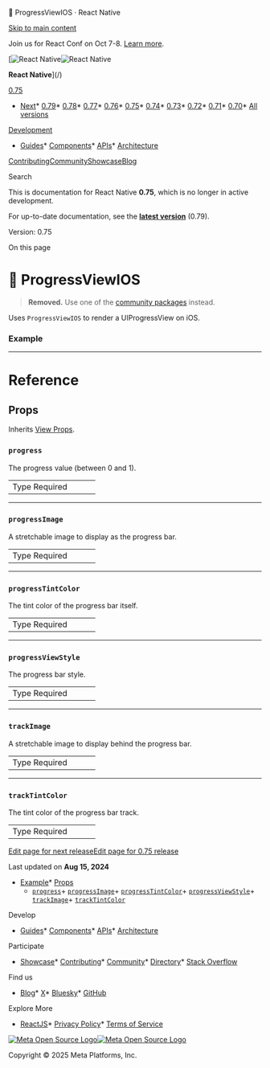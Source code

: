 🚧 ProgressViewIOS · React Native

[Skip to main content](#__docusaurus_skipToContent_fallback)

Join us for React Conf on Oct 7-8. [Learn more](https://conf.react.dev).

[![React Native](/img/header_logo.svg)![React Native](/img/header_logo.svg)

**React Native**](/)

[0.75](/docs/0.75/progressviewios)

* [Next](/docs/next/getting-started)* [0.79](/docs/getting-started)* [0.78](/docs/0.78/getting-started)* [0.77](/docs/0.77/getting-started)* [0.76](/docs/0.76/getting-started)* [0.75](/docs/0.75/progressviewios)* [0.74](/docs/0.74/progressviewios)* [0.73](/docs/0.73/progressviewios)* [0.72](/docs/0.72/progressviewios)* [0.71](/docs/0.71/progressviewios)* [0.70](/docs/0.70/progressviewios)* [All versions](/versions)

[Development](#)

* [Guides](/docs/0.75/getting-started)* [Components](/docs/0.75/components-and-apis)* [APIs](/docs/0.75/accessibilityinfo)* [Architecture](/architecture/overview)

[Contributing](/contributing/overview)[Community](/community/overview)[Showcase](/showcase)[Blog](/blog)

Search

This is documentation for React Native **0.75**, which is no longer in active development.

For up-to-date documentation, see the **[latest version](/docs/getting-started)** (0.79).

Version: 0.75

On this page

🚧 ProgressViewIOS
=================

> **Removed.** Use one of the [community packages](https://reactnative.directory/?search=progressview) instead.

Uses `ProgressViewIOS` to render a UIProgressView on iOS.

### Example[​](#example "Direct link to Example")

---

Reference
=========

Props[​](#props "Direct link to Props")
---------------------------------------

Inherits [View Props](/docs/0.75/view#props).

### `progress`[​](#progress "Direct link to progress")

The progress value (between 0 and 1).

|  |  |  |  |
| --- | --- | --- | --- |
| Type Required|  |  | | --- | --- | | number No | | | |

---

### `progressImage`[​](#progressimage "Direct link to progressimage")

A stretchable image to display as the progress bar.

|  |  |  |  |
| --- | --- | --- | --- |
| Type Required|  |  | | --- | --- | | Image.propTypes.source No | | | |

---

### `progressTintColor`[​](#progresstintcolor "Direct link to progresstintcolor")

The tint color of the progress bar itself.

|  |  |  |  |
| --- | --- | --- | --- |
| Type Required|  |  | | --- | --- | | string No | | | |

---

### `progressViewStyle`[​](#progressviewstyle "Direct link to progressviewstyle")

The progress bar style.

|  |  |  |  |
| --- | --- | --- | --- |
| Type Required|  |  | | --- | --- | | enum('default', 'bar') No | | | |

---

### `trackImage`[​](#trackimage "Direct link to trackimage")

A stretchable image to display behind the progress bar.

|  |  |  |  |
| --- | --- | --- | --- |
| Type Required|  |  | | --- | --- | | Image.propTypes.source No | | | |

---

### `trackTintColor`[​](#tracktintcolor "Direct link to tracktintcolor")

The tint color of the progress bar track.

|  |  |  |  |
| --- | --- | --- | --- |
| Type Required|  |  | | --- | --- | | string No | | | |

[Edit page for next release](https://github.com/facebook/react-native-website/edit/main/docs/progressviewios.md)[Edit page for 0.75 release](https://github.com/facebook/react-native-website/edit/main/website/versioned_docs/version-0.75/progressviewios.md)

Last updated on **Aug 15, 2024**

* [Example](#example)* [Props](#props)
    + [`progress`](#progress)+ [`progressImage`](#progressimage)+ [`progressTintColor`](#progresstintcolor)+ [`progressViewStyle`](#progressviewstyle)+ [`trackImage`](#trackimage)+ [`trackTintColor`](#tracktintcolor)

Develop

* [Guides](/docs/getting-started)* [Components](/docs/components-and-apis)* [APIs](/docs/accessibilityinfo)* [Architecture](/architecture/overview)

Participate

* [Showcase](/showcase)* [Contributing](/contributing/overview)* [Community](/community/overview)* [Directory](https://reactnative.directory/)* [Stack Overflow](https://stackoverflow.com/questions/tagged/react-native)

Find us

* [Blog](/blog)* [X](https://x.com/reactnative)* [Bluesky](https://bsky.app/profile/reactnative.dev)* [GitHub](https://github.com/facebook/react-native)

Explore More

* [ReactJS](https://react.dev/)* [Privacy Policy](https://opensource.fb.com/legal/privacy/)* [Terms of Service](https://opensource.fb.com/legal/terms/)

[![Meta Open Source Logo](/img/oss_logo.svg)![Meta Open Source Logo](/img/oss_logo.svg)](https://opensource.fb.com/)

Copyright © 2025 Meta Platforms, Inc.
